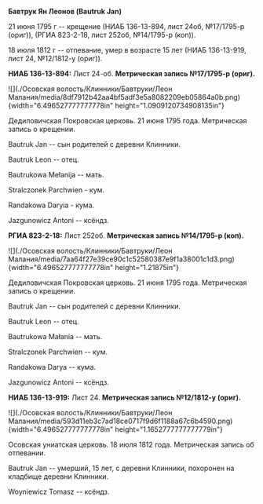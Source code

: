 **Бавтрук Ян Леонов (Bautruk Jan)**

21 июня 1795 г -- крещение (НИАБ 136-13-894, лист 24об, №17/1795-р
(ориг)), (РГИА 823-2-18, лист 252об, №14/1795-р (коп)).

18 июля 1812 г -- отпевание, умер в возрасте 15 лет (НИАБ 136-13-919,
лист 24, №12/1812-у (ориг)).

**НИАБ 136-13-894:** Лист 24-об. **Метрическая запись №17/1795-р
(ориг).**

![](./Осовская волость/Клинники/Бавтруки/Леон Малания/media/8df7912b42aa4bf5adf3e5a8082209eb05864a0b.png){width="6.496527777777778in"
height="1.0909120734908135in"}

Дедиловичская Покровская церковь. 21 июня 1795 года. Метрическая запись
о крещении.

Bautruk Jan -- сын родителей с деревни Клинники.

Bautruk Leon -- отец.

Bautrukowa Mełanija -- мать.

Stralczonek Parchwien - кум.

Randakowa Daryia - кума.

Jazgunowicz Antoni -- ксёндз.

**РГИА 823-2-18:** Лист 252об. **Метрическая запись №14/1795-р (коп).**

![](./Осовская волость/Клинники/Бавтруки/Леон Малания/media/7aa64f27e39ce90c1c52580387e9f1a38001c1d3.png){width="6.496527777777778in"
height="1.21875in"}

Дедиловичская Покровская церковь. 21 июня 1795 года. Метрическая запись
о крещении.

Bautruk Jan -- сын родителей с деревни Клинники.

Bautruk Leon -- отец.

Bautrukowa Małania -- мать.

Stralczonek Parchwien -- кум.

Randakowa Darya -- кума.

Jazgunowicz Antoni -- ксёндз.

**НИАБ 136-13-919:** Лист 24. **Метрическая запись №12/1812-у (ориг).**

![](./Осовская волость/Клинники/Бавтруки/Леон Малания/media/593d11eb3c7ad18ce0717f9d6f1188a67c6b4590.png){width="6.496527777777778in"
height="1.1652777777777779in"}

Осовская униатская церковь. 18 июля 1812 года. Метрическая запись об
отпевании.

Bautruk Jan -- умерший, 15 лет, с деревни Клинники, похоронен на
кладбище деревни Клинники.

Woyniewicz Tomasz -- ксёндз.
